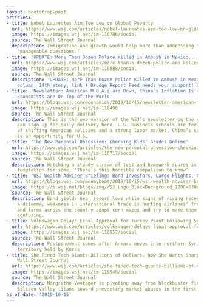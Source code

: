 ```yaml
---
layout: bootstrap-post
articles:
- title: Nobel Laureates Aim Too Low on Global Poverty
  url: https://www.wsj.com/articles/nobel-laureates-aim-too-low-on-global-poverty-11571093795
  image: https://images.wsj.net/im-116786/social
  source: The Wall Street Journal
  description: Immigration and growth would help more than addressing the winners’
    ‘manageable questions.’
- title: 'UPDATE: More Than Dozen Police Killed in Ambush in Mexico...'
  url: https://www.wsj.com/articles/more-than-a-dozen-police-are-killed-in-ambush-in-mexico-11571080059
  image: https://images.wsj.net/im-116888/social
  source: The Wall Street Journal
  description: 'UPDATE: More Than Dozen Police Killed in Ambush in Mexico... (Third
    column, 14th story, link ) Drudge Report Feed needs your support! Become a Patron'
- title: 'Newsletter: American M.B.A.s are Down, China’s Inflation Is Up and French
    Economists are On Top of the World'
  url: https://blogs.wsj.com/economics/2019/10/15/newsletter-american-m-b-a-s-are-down-chinas-inflation-is-up-and-french-economists-are-on-top-of-the-world/
  image: https://images.wsj.net/im-116496
  source: The Wall Street Journal
  description: This is the web version of the WSJ’s newsletter on the economy. You
    can sign up for daily delivery here. U.S. business schools are feeling the squeeze
    of shifting American policies and a strong labor market, China’s soaring inflation
    is an opportunity for U.S…
- title: 'The New Parental Obsession: Checking Kids’ Grades Online'
  url: https://www.wsj.com/articles/the-new-parental-obsession-checking-kids-grades-online-11571131801
  image: https://images.wsj.net/im-116717/social
  source: The Wall Street Journal
  description: Watching a steady stream of test and homework scores is too great a
    temptation for some; ‘There’s this horrible compulsion to know’
- title: 'WSJ Wealth Adviser Briefing: Bond Investors, Cargo Flights, Corn Mazes'
  url: https://blogs.wsj.com/moneybeat/2019/10/15/wsj-wealth-adviser-briefing-bond-investors-cargo-flights-corn-mazes/
  image: https://s.wsj.net/blogs/img/WSJ_Logo_BlackBackground_1200x630social
  source: The Wall Street Journal
  description: Bond yields near record lows while signs of rising recession risk create
    a dilemma; weakness in international trade is hurting airlines’ freight revenue,
    and farms across the country adopt corn mazes and try to make them devilishly
    confusing.
- title: Volkswagen Delays Final Approval for Turkey Plant Following Syria Incursion
  url: https://www.wsj.com/articles/volkswagen-delays-final-approval-for-turkey-plant-following-syria-incursion-11571132106
  image: https://images.wsj.net/im-116957/social
  source: The Wall Street Journal
  description: Postponement comes after Ankara moves into northern Syria to seize
    territory held by Kurds
- title: She Fined Tech Giants Billions of Dollars. Now She Wants Sharper Tools. -
    Wall Street Journal
  url: https://www.wsj.com/articles/she-fined-tech-giants-billions-of-dollars-now-she-wants-sharper-tools-11571131520
  image: https://images.wsj.net/im-116948/social
  source: The Wall Street Journal
  description: Margrethe Vestager is pivoting away from blockbuster fines against
    Silicon Valley titans toward preventing market abuses in the first place
as_of_date: '2019-10-15'
---
```


